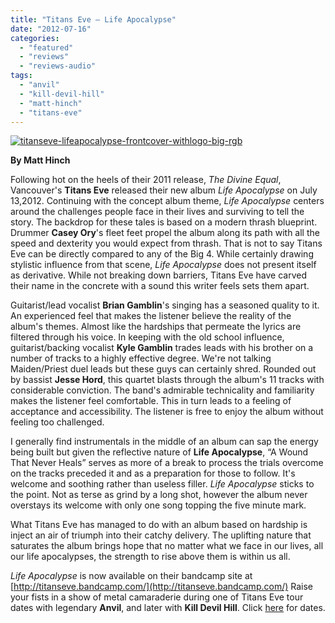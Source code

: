 ```yaml
---
title: "Titans Eve – Life Apocalypse"
date: "2012-07-16"
categories: 
  - "featured"
  - "reviews"
  - "reviews-audio"
tags: 
  - "anvil"
  - "kill-devil-hill"
  - "matt-hinch"
  - "titans-eve"
---
```


[![](http://www.hellbound.ca/wp-content/uploads/2012/07/titanseve-lifeapocalypse-frontcover-withlogo-big-rgb.jpg "titanseve-lifeapocalypse-frontcover-withlogo-big-rgb")](http://www.hellbound.ca/2012/07/titans-eve-life-apocalypse/titanseve-lifeapocalypse-frontcover-withlogo-big-rgb/)

**By Matt Hinch**

Following hot on the heels of their 2011 release, _The Divine Equal_, Vancouver's **Titans Eve** released their new album _Life Apocalypse_ on July 13,2012. Continuing with the concept album theme, _Life Apocalypse_ centers around the challenges people face in their lives and surviving to tell the story. The backdrop for these tales is based on a modern thrash blueprint. Drummer **Casey Ory**'s fleet feet propel the album along its path with all the speed and dexterity you would expect from thrash. That is not to say Titans Eve can be directly compared to any of the Big 4. While certainly drawing stylistic influence from that scene, _Life Apocalypse_ does not present itself as derivative. While not breaking down barriers, Titans Eve have carved their name in the concrete with a sound this writer feels sets them apart.

Guitarist/lead vocalist **Brian Gamblin**'s singing has a seasoned quality to it. An experienced feel that makes the listener believe the reality of the album's themes. Almost like the hardships that permeate the lyrics are filtered through his voice. In keeping with the old school influence, guitarist/backing vocalist **Kyle Gamblin** trades leads with his brother on a number of tracks to a highly effective degree. We're not talking Maiden/Priest duel leads but these guys can certainly shred. Rounded out by bassist **Jesse Hord**, this quartet blasts through the album's 11 tracks with considerable conviction. The band's admirable technicality and familiarity makes the listener feel comfortable. This in turn leads to a feeling of acceptance and accessibility. The listener is free to enjoy the album without feeling too challenged.

I generally find instrumentals in the middle of an album can sap the energy being built but given the reflective nature of **Life Apocalypse**, “A Wound That Never Heals” serves as more of a break to process the trials overcome on the tracks preceded it and as a preparation for those to follow. It's welcome and soothing rather than useless filler. _Life Apocalypse_ sticks to the point. Not as terse as grind by a long shot, however the album never overstays its welcome with only one song topping the five minute mark.

What Titans Eve has managed to do with an album based on hardship is inject an air of triumph into their catchy delivery. The uplifting nature that saturates the album brings hope that no matter what we face in our lives, all our life apocalypses, the strength to rise above them is within us all.

_Life Apocalypse_ is now available on their bandcamp site at [http://titanseve.bandcamp.com/](http://titanseve.bandcamp.com/) Raise your fists in a show of metal camaraderie during one of Titans Eve tour dates with legendary **Anvil**, and later with **Kill Devil Hill**. Click [here](http://www.titanseve.com/tour-dates) for dates.
